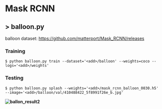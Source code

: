 # Mask RCNN



## > balloon.py

balloon  dataset:   <https://github.com/matterport/Mask_RCNN/releases>  



### Training

```
$ python balloon.py train --dataset='<add>/balloon' --weights=coco --logs='<add>/weights'
```



### Testing

```
$ python balloon.py splash --weights='<add>/mask_rcnn_balloon_0030.h5' --image='<add>/balloon/val/410488422_5f8991f26e_b.jpg'
```



**![ballon_result2](Mask_RCNN/Mask_RCNN/ballon_result2.JPG)**







